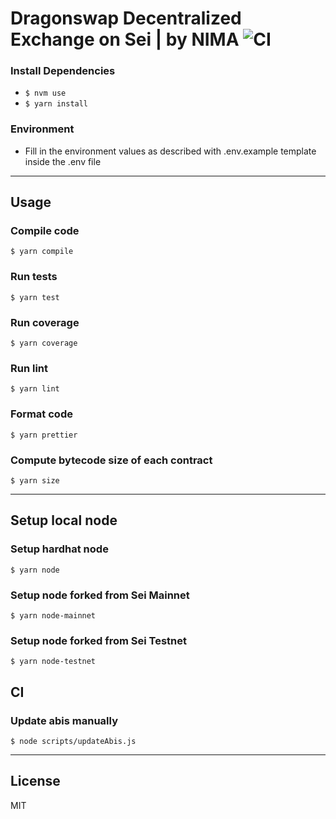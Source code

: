 # Dragonswap Decentralized Exchange on Sei | by NIMA  ![CI](https://github.com/dragonswap-app/dragonswap-core/actions/workflows/ci.yml/badge.svg)

### Install Dependencies
- `$ nvm use`
- `$ yarn install`

### Environment
 - Fill in the environment values as described with .env.example template inside the .env file
---
## Usage
### Compile code
`$ yarn compile`

### Run tests
`$ yarn test`

### Run coverage
`$ yarn coverage`

### Run lint
`$ yarn lint`

### Format code
`$ yarn prettier`

### Compute bytecode size of each contract
`$ yarn size`

---
## Setup local node
### Setup hardhat node
`$ yarn node`

### Setup node forked from Sei Mainnet
`$ yarn node-mainnet`

### Setup node forked from Sei Testnet
`$ yarn node-testnet`

## CI
### Update abis manually
`$ node scripts/updateAbis.js`

---
## License
MIT
